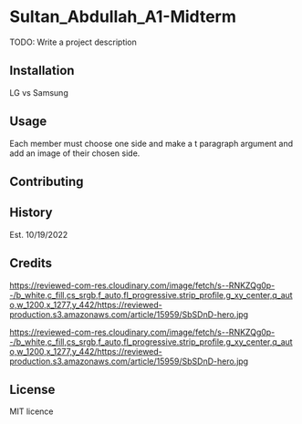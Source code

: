 



# Sultan_Abdullah_A1-Midterm

TODO: Write a project description

## Installation

LG vs Samsung

## Usage

Each member must choose one side and make a t paragraph argument and add an image of their chosen side.

## Contributing


## History

Est. 10/19/2022

## Credits

https://reviewed-com-res.cloudinary.com/image/fetch/s--RNKZQg0p--/b_white,c_fill,cs_srgb,f_auto,fl_progressive.strip_profile,g_xy_center,q_auto,w_1200,x_1277,y_442/https://reviewed-production.s3.amazonaws.com/article/15959/SbSDnD-hero.jpg

https://reviewed-com-res.cloudinary.com/image/fetch/s--RNKZQg0p--/b_white,c_fill,cs_srgb,f_auto,fl_progressive.strip_profile,g_xy_center,q_auto,w_1200,x_1277,y_442/https://reviewed-production.s3.amazonaws.com/article/15959/SbSDnD-hero.jpg

## License
MIT licence
